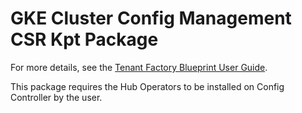 # GKE Cluster Config Management CSR Kpt Package

For more details, see the [Tenant Factory Blueprint User Guide](http://go/tenant-factory-blueprint-user-guide).

This package requires the Hub Operators to be installed on Config Controller by the user.
